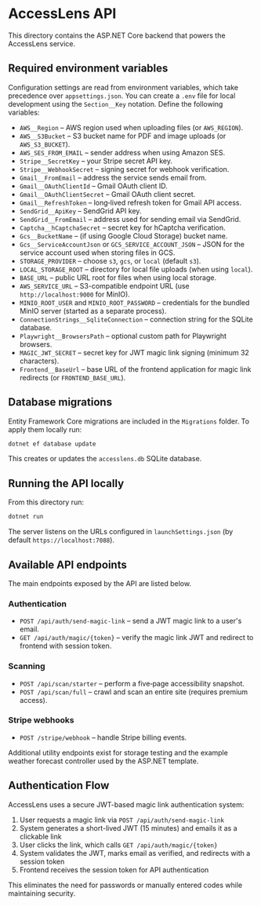 # AccessLens API

This directory contains the ASP.NET Core backend that powers the AccessLens service.

## Required environment variables

Configuration settings are read from environment variables, which take precedence over `appsettings.json`. You can create a `.env` file for local development using the `Section__Key` notation. Define the following variables:

- `AWS__Region` – AWS region used when uploading files (or `AWS_REGION`).
- `AWS__S3Bucket` – S3 bucket name for PDF and image uploads (or `AWS_S3_BUCKET`).
- `AWS_SES_FROM_EMAIL` – sender address when using Amazon SES.
- `Stripe__SecretKey` – your Stripe secret API key.
- `Stripe__WebhookSecret` – signing secret for webhook verification.
- `Gmail__FromEmail` – address the service sends email from.
- `Gmail__OAuthClientId` – Gmail OAuth client ID.
- `Gmail__OAuthClientSecret` – Gmail OAuth client secret.
- `Gmail__RefreshToken` – long‑lived refresh token for Gmail API access.
- `SendGrid__ApiKey` – SendGrid API key.
- `SendGrid__FromEmail` – address used for sending email via SendGrid.
- `Captcha__hCaptchaSecret` – secret key for hCaptcha verification.
- `Gcs__BucketName` – (if using Google Cloud Storage) bucket name.
- `Gcs__ServiceAccountJson` or `GCS_SERVICE_ACCOUNT_JSON` – JSON for the service account used when storing files in GCS.
- `STORAGE_PROVIDER` – choose `s3`, `gcs`, or `local` (default `s3`).
- `LOCAL_STORAGE_ROOT` – directory for local file uploads (when using `local`).
- `BASE_URL` – public URL root for files when using local storage.
- `AWS_SERVICE_URL` – S3-compatible endpoint URL (use `http://localhost:9000` for MinIO).
- `MINIO_ROOT_USER` and `MINIO_ROOT_PASSWORD` – credentials for the bundled MinIO server (started as a separate process).
- `ConnectionStrings__SqliteConnection` – connection string for the SQLite database.
- `Playwright__BrowsersPath` – optional custom path for Playwright browsers.
- `MAGIC_JWT_SECRET` – secret key for JWT magic link signing (minimum 32 characters).
 - `Frontend__BaseUrl` – base URL of the frontend application for magic link redirects (or `FRONTEND_BASE_URL`).

## Database migrations

Entity Framework Core migrations are included in the `Migrations` folder. To apply them locally run:

```bash
dotnet ef database update
```

This creates or updates the `accesslens.db` SQLite database.

## Running the API locally

From this directory run:

```bash
dotnet run
```

The server listens on the URLs configured in `launchSettings.json` (by default `https://localhost:7088`).

## Available API endpoints

The main endpoints exposed by the API are listed below.

### Authentication

- `POST /api/auth/send-magic-link` – send a JWT magic link to a user's email.
- `GET /api/auth/magic/{token}` – verify the magic link JWT and redirect to frontend with session token.

### Scanning

- `POST /api/scan/starter` – perform a five‑page accessibility snapshot.
- `POST /api/scan/full` – crawl and scan an entire site (requires premium access).

### Stripe webhooks

- `POST /stripe/webhook` – handle Stripe billing events.

Additional utility endpoints exist for storage testing and the example weather forecast controller used by the ASP.NET template.

## Authentication Flow

AccessLens uses a secure JWT-based magic link authentication system:

1. User requests a magic link via `POST /api/auth/send-magic-link`
2. System generates a short-lived JWT (15 minutes) and emails it as a clickable link
3. User clicks the link, which calls `GET /api/auth/magic/{token}`
4. System validates the JWT, marks email as verified, and redirects with a session token
5. Frontend receives the session token for API authentication

This eliminates the need for passwords or manually entered codes while maintaining security.